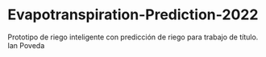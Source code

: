 # Evapotranspiration-Prediction-2022

Prototipo de riego inteligente con predicción de riego para trabajo de título.
Ian Poveda
